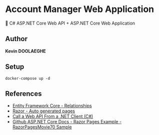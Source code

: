 # Account Manager Web Application

:triangular_flag_on_post: C# ASP.NET Core Web API + ASP.NET Core Web Application

## Author

**Kevin DOOLAEGHE**

## Setup

```
docker-compose up -d
```

## References

* [Entity Framework Core - Relationships](https://learn.microsoft.com/fr-fr/ef/core/modeling/relationships?tabs=fluent-api%2Cfluent-api-simple-key%2Csimple-key)
* [Razor - Auto generated pages](https://learn.microsoft.com/fr-fr/aspnet/core/tutorials/razor-pages/page?view=aspnetcore-7.0&tabs=visual-studio)
* [Call a Web API From a .NET Client (C#)](https://learn.microsoft.com/en-us/aspnet/web-api/overview/advanced/calling-a-web-api-from-a-net-client)
* [Github ASP.NET Core Docs - Razor Pages Example - RazorPagesMovie70 Sample](https://github.com/dotnet/AspNetCore.Docs/tree/main/aspnetcore/tutorials/razor-pages/razor-pages-start/sample/RazorPagesMovie70)
